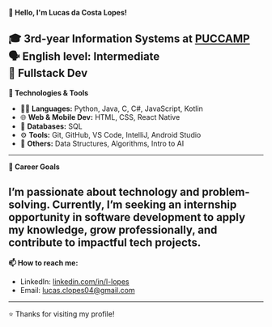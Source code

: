 **👋 Hello, I'm Lucas da Costa Lopes!**

🎓 3rd-year **Information Systems** at [PUCCAMP](https://www.puc-campinas.edu.br/)  
🗣️ **English level:** Intermediate  
🚀 **Fullstack Dev**
---
**🧠 Technologies & Tools**  

- 👨‍💻 **Languages:** Python, Java, C, C#, JavaScript, Kotlin  
- 🌐 **Web & Mobile Dev:** HTML, CSS, React Native  
- 💾 **Databases:** SQL  
- ⚙️ **Tools:** Git, GitHub, VS Code, IntelliJ, Android Studio  
- 🤖 **Others:** Data Structures, Algorithms, Intro to AI
---
**🎯 Career Goals**  

I’m passionate about technology and problem-solving. Currently, I’m seeking an **internship opportunity in software development** to apply my knowledge, grow professionally, and contribute to impactful tech projects.
---
**📫 How to reach me:**  

- LinkedIn: [linkedin.com/in/l-lopes](https://linkedin.com/in/l-lopes)  
- Email: lucas.clopes04@gmail.com 
---
⭐ Thanks for visiting my profile!
